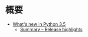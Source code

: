 # 概要
* [What's new in Python 3.5](whatnews/README.md)
  * [Summary – Release highlights](whatnews/Summary_Release_highlights.md)
